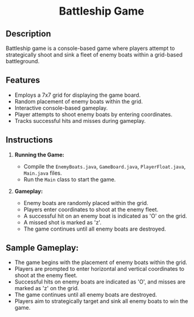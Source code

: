 <h1 style="text-align: center">Battleship Game</h1>

## Description
Battleship game is a console-based game where players attempt to strategically shoot and sink a fleet of enemy boats within a grid-based battleground.

## Features
- Employs a 7x7 grid for displaying the game board.
- Random placement of enemy boats within the grid.
- Interactive console-based gameplay.
- Player attempts to shoot enemy boats by entering coordinates.
- Tracks successful hits and misses during gameplay.

## Instructions
1. **Running the Game:**
    - Compile the `EnemyBoats.java`, `GameBoard.java`, `PlayerFloat.java`, `Main.java` files.
    - Run the `Main` class to start the game.

2. **Gameplay:**
    - Enemy boats are randomly placed within the grid.
    - Players enter coordinates to shoot at the enemy fleet.
    - A successful hit on an enemy boat is indicated as 'O' on the grid.
    - A missed shot is marked as 'z'.
    - The game continues until all enemy boats are destroyed.

## Sample Gameplay:
- The game begins with the placement of enemy boats within the grid.
- Players are prompted to enter horizontal and vertical coordinates to shoot at the enemy fleet.
- Successful hits on enemy boats are indicated as 'O', and misses are marked as 'z' on the grid.
- The game continues until all enemy boats are destroyed.
- Players aim to strategically target and sink all enemy boats to win the game.
